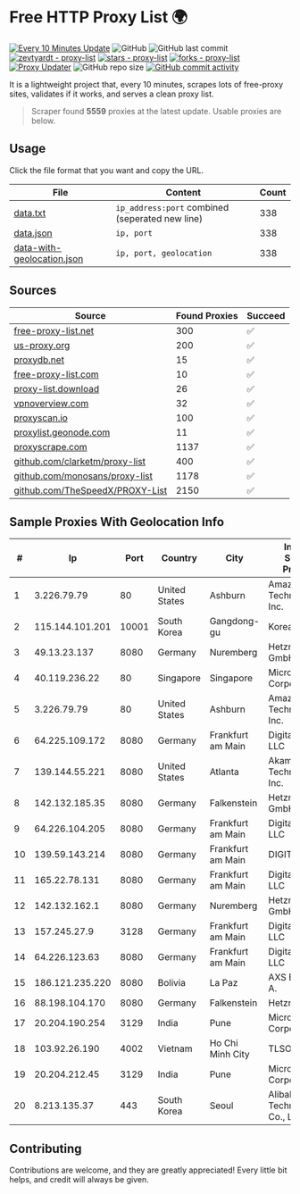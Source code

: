 
# Free HTTP Proxy List 🌍

[![Every 10 Minutes Update](https://github.com/mertguvencli/http-proxy-list/actions/workflows/main.yml/badge.svg?branch=main)](https://github.com/mertguvencli/http-proxy-list/actions/workflows/main.yml)
![GitHub](https://img.shields.io/github/license/mertguvencli/http-proxy-list)
![GitHub last commit](https://img.shields.io/github/last-commit/mertguvencli/http-proxy-list)
[![zevtyardt - proxy-list](https://img.shields.io/static/v1?label=zevtyardt&message=proxy-list&color=blue&logo=github)](https://github.com/zevtyardt/proxy-list "Go to GitHub repo")
[![stars - proxy-list](https://img.shields.io/github/stars/zevtyardt/proxy-list?style=social)](https://github.com/zevtyardt/proxy-list)
[![forks - proxy-list](https://img.shields.io/github/forks/zevtyardt/proxy-list?style=social)](https://github.com/zevtyardt/proxy-list)
[![Proxy Updater](https://github.com/zevtyardt/proxy-list/workflows/Proxy%20Updater/badge.svg)](https://github.com/zevtyardt/proxy-list/actions?query=workflow:"Proxy+Updater")
![GitHub repo size](https://img.shields.io/github/repo-size/zevtyardt/proxy-list)
[![GitHub commit activity](https://img.shields.io/github/commit-activity/m/zevtyardt/proxy-list?logo=commits)](https://github.com/zevtyardt/proxy-list/commits/main)

It is a lightweight project that, every 10 minutes, scrapes lots of free-proxy sites, validates if it works, and serves a clean proxy list.

> Scraper found **5559** proxies at the latest update. Usable proxies are below.

## Usage

Click the file format that you want and copy the URL.

|File|Content|Count|
|----|-------|-----|
|[data.txt](https://raw.githubusercontent.com/mertguvencli/http-proxy-list/main/proxy-list/data.txt)|`ip_address:port` combined (seperated new line)|338|
|[data.json](https://raw.githubusercontent.com/mertguvencli/http-proxy-list/main/proxy-list/data.json)|`ip, port`|338|
|[data-with-geolocation.json](https://raw.githubusercontent.com/mertguvencli/http-proxy-list/main/proxy-list/data-with-geolocation.json)|`ip, port, geolocation`|338|

## Sources

|Source|Found Proxies|Succeed|
|------|-------------|-------|
|[free-proxy-list.net](https://free-proxy-list.net)|300|✅|
|[us-proxy.org](https://www.us-proxy.org)|200|✅|
|[proxydb.net](http://proxydb.net)|15|✅|
|[free-proxy-list.com](https://free-proxy-list.com/?page=&port=&type%5B%5D=http&type%5B%5D=https&up_time=0&search=Search)|10|✅|
|[proxy-list.download](https://www.proxy-list.download/HTTP)|26|✅|
|[vpnoverview.com](https://vpnoverview.com/privacy/anonymous-browsing/free-proxy-servers)|32|✅|
|[proxyscan.io](https://www.proxyscan.io)|100|✅|
|[proxylist.geonode.com](https://proxylist.geonode.com/api/proxy-list?limit=300&page=1&sort_by=lastChecked&sort_type=desc&protocols=http,https)|11|✅|
|[proxyscrape.com](https://api.proxyscrape.com/v2/?request=displayproxies&protocol=http&timeout=10000&country=all&ssl=all&anonymity=all)|1137|✅|
|[github.com/clarketm/proxy-list](https://raw.githubusercontent.com/clarketm/proxy-list/master/proxy-list-raw.txt)|400|✅|
|[github.com/monosans/proxy-list](https://raw.githubusercontent.com/monosans/proxy-list/main/proxies/http.txt)|1178|✅|
|[github.com/TheSpeedX/PROXY-List](https://raw.githubusercontent.com/TheSpeedX/PROXY-List/master/http.txt)|2150|✅|


## Sample Proxies With Geolocation Info

|#|Ip|Port|Country|City|Internet Service Provider|
|-|--|----|-------|----|-------------------------|
|1|3.226.79.79|80|United States|Ashburn|Amazon Technologies Inc.|
|2|115.144.101.201|10001|South Korea|Gangdong-gu|Korea Telecom|
|3|49.13.23.137|8080|Germany|Nuremberg|Hetzner Online GmbH|
|4|40.119.236.22|80|Singapore|Singapore|Microsoft Corporation|
|5|3.226.79.79|80|United States|Ashburn|Amazon Technologies Inc.|
|6|64.225.109.172|8080|Germany|Frankfurt am Main|DigitalOcean, LLC|
|7|139.144.55.221|8080|United States|Atlanta|Akamai Technologies, Inc.|
|8|142.132.185.35|8080|Germany|Falkenstein|Hetzner Online GmbH|
|9|64.226.104.205|8080|Germany|Frankfurt am Main|DigitalOcean, LLC|
|10|139.59.143.214|8080|Germany|Frankfurt am Main|DIGITALOCEAN|
|11|165.22.78.131|8080|Germany|Frankfurt am Main|DigitalOcean, LLC|
|12|142.132.162.1|8080|Germany|Nuremberg|Hetzner Online GmbH|
|13|157.245.27.9|3128|Germany|Frankfurt am Main|DigitalOcean, LLC|
|14|64.226.123.63|8080|Germany|Frankfurt am Main|DigitalOcean, LLC|
|15|186.121.235.220|8080|Bolivia|La Paz|AXS Bolivia S. A.|
|16|88.198.104.170|8080|Germany|Falkenstein|Hetzner|
|17|20.204.190.254|3129|India|Pune|Microsoft Corporation|
|18|103.92.26.190|4002|Vietnam|Ho Chi Minh City|TLSOFT|
|19|20.204.212.45|3129|India|Pune|Microsoft Corporation|
|20|8.213.135.37|443|South Korea|Seoul|Alibaba (US) Technology Co., Ltd.|



## Contributing

Contributions are welcome, and they are greatly appreciated! Every
little bit helps, and credit will always be given.

